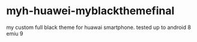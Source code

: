 # myh-huawei-myblackthemefinal
my custom full black theme for huawai smartphone. tested up to android 8 emiu 9
